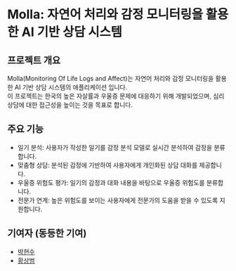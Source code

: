 # Molla: 자연어 처리와 감정 모니터링을 활용한 AI 기반 상담 시스템

## 프로젝트 개요
Molla(Monitoring Of Life Logs and Affect)는 자연어 처리와 감정 모니터링을 활용한 AI 기반 상담 시스템의 애플리케이션 입니다.  
이 프로젝트는 한국의 높은 자살률과 우울증 문제에 대응하기 위해 개발되었으며, 심리상담에 대한 접근성을 높이는 것을 목표로 합니다.

## 주요 기능
- 일기 분석: 사용자가 작성한 일기를 감정 분석 모델로 실시간 분석하여 감정을 분류합니다.
- 맞춤형 상담: 분석된 감정에 기반하여 사용자에게 개인화된 상담 대화를 제공합니다.
- 우울증 위험도 평가: 일기의 감정과 대화 내용을 바탕으로 우울증 위험도를 분류합니다.
- 전문가 연계: 높은 위험도를 보이는 사용자에게 전문가의 도움을 받을 수 있도록 지원합니다.

## 기여자 (동등한 기여)
- [박현수](https://github.com/ParkHyunS00)
- [황상범](https://github.com/HwangSB)
